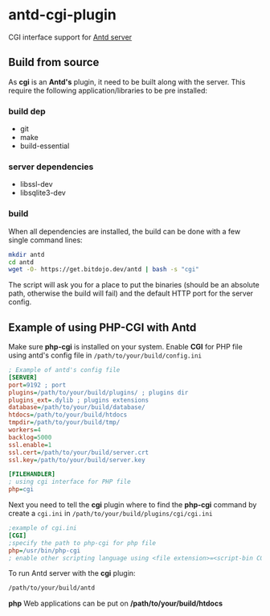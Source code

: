 # antd-cgi-plugin
CGI interface support for [Antd server](https://github.com/lxsang/ant-http)

## Build from source
As **cgi** is an **Antd's** plugin, it need to be built along with the server. This require the following application/libraries to be pre installed:

### build dep
* git
* make
* build-essential

### server dependencies
* libssl-dev
* libsqlite3-dev

### build
When all dependencies are installed, the build can be done with a few single command lines:

```bash
mkdir antd
cd antd
wget -O- https://get.bitdojo.dev/antd | bash -s "cgi"
```
The script will ask you for a place to put the binaries (should be an absolute path, otherwise the build will fail) and the default HTTP port for the server config.

## Example of using PHP-CGI with Antd
Make sure **php-cgi** is installed on your system.
Enable **CGI** for PHP file using antd's config file in ```/path/to/your/build/config.ini```
```ini
; Example of antd's config file
[SERVER]
port=9192 ; port
plugins=/path/to/your/build/plugins/ ; plugins dir
plugins_ext=.dylib ; plugins extensions
database=/path/to/your/build/database/
htdocs=/path/to/your/build/htdocs
tmpdir=/path/to/your/build/tmp/
workers=4
backlog=5000
ssl.enable=1
ssl.cert=/path/to/your/build/server.crt
ssl.key=/path/to/your/build/server.key

[FILEHANDLER]
; using cgi interface for PHP file
php=cgi
```
Next you need to tell the **cgi** plugin where to find the **php-cgi** command by create a ```cgi.ini``` in ```/path/to/your/build/plugins/cgi/cgi.ini```
```ini
;example of cgi.ini
[CGI]
;specify the path to php-cgi for php file
php=/usr/bin/php-cgi
; enable other scripting language using <file extension>=<script-bin CGI>
```

To run Antd server with the **cgi** plugin:
```sh
/path/to/your/build/antd
```

**php** Web applications can be put on **/path/to/your/build/htdocs**
